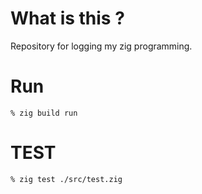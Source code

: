 # What is this ?

Repository for logging my zig programming.

# Run

```
% zig build run
```

# TEST

```
% zig test ./src/test.zig
```

